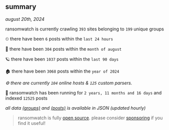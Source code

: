
## summary
_august 20th, 2024_

ransomwatch is currently crawling `393` sites belonging to `199` unique groups

⏲ there have been `6` posts within the `last 24 hours`

🦈 there have been `304` posts within the `month of august`

🪐 there have been `1037` posts within the `last 90 days`

🏚 there have been `3068` posts within the `year of 2024`

_⚙️ there are currently `104` online hosts & `125` custom parsers._

🦕 ransomwatch has been running for `2 years, 11 months and 16 days` and indexed `12525` posts

_all data  [(groups)](http://ransomwhat.telemetry.ltd/groups) and [(posts)](http://ransomwhat.telemetry.ltd/posts) is available in JSON (updated hourly)_

> ransomwatch is fully [open source](https://github.com/joshhighet/ransomwatch#ransomwatch--). please consider [sponsoring](https://github.com/sponsors/joshhighet) if you find it useful!
